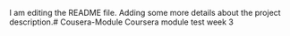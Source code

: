 I am editing the README file. Adding some more details about the project description.# Cousera-Module
Coursera module test week 3
